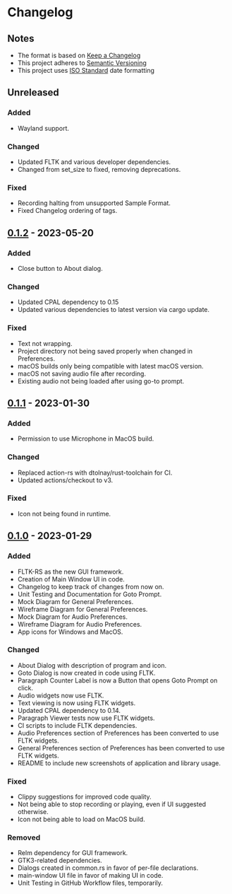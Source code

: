 # Changelog 
## Notes
- The format is based on [Keep a Changelog](https://keepachangelog.com/en/1.0.0/)
- This project adheres to [Semantic Versioning](https://semver.org/spec/v2.0.0.html)
- This project uses [ISO Standard](https://www.iso.org/iso-8601-date-and-time-format.html) date formatting

## Unreleased
### Added
- Wayland support.

### Changed
- Updated FLTK and various developer dependencies.
- Changed from set_size to fixed, removing deprecations.

### Fixed
- Recording halting from unsupported Sample Format.
- Fixed Changelog ordering of tags.

## [0.1.2] - 2023-05-20
### Added
- Close button to About dialog.

### Changed
- Updated CPAL dependency to 0.15
- Updated various dependencies to latest version via cargo update.

### Fixed
- Text not wrapping.
- Project directory not being saved properly when changed in Preferences.
- macOS builds only being compatible with latest macOS version.
- macOS not saving audio file after recording.
- Existing audio not being loaded after using go-to prompt.

## [0.1.1] - 2023-01-30
### Added
- Permission to use Microphone in MacOS build.

### Changed
- Replaced action-rs with dtolnay/rust-toolchain for CI.
- Updated actions/checkout to v3.

### Fixed
- Icon not being found in runtime.

## [0.1.0] - 2023-01-29
### Added
- FLTK-RS as the new GUI framework.
- Creation of Main Window UI in code.
- Changelog to keep track of changes from now on.
- Unit Testing and Documentation for Goto Prompt.
- Mock Diagram for General Preferences.
- Wireframe Diagram for General Preferences.
- Mock Diagram for Audio Preferences.
- Wireframe Diagram for Audio Preferences.
- App icons for Windows and MacOS.

### Changed
- About Dialog with description of program and icon.
- Goto Dialog is now created in code using FLTK.
- Paragraph Counter Label is now a Button that opens Goto Prompt on click.
- Audio widgets now use FLTK.
- Text viewing is now using FLTK widgets.
- Updated CPAL dependency to 0.14.
- Paragraph Viewer tests now use FLTK widgets.
- CI scripts to include FLTK dependencies.
- Audio Preferences section of Preferences has been converted to use FLTK widgets.
- General Preferences section of Preferences has been converted to use FLTK widgets.
- README to include new screenshots of application and library usage.

### Fixed
- Clippy suggestions for improved code quality.
- Not being able to stop recording or playing, even if UI suggested otherwise.
- Icon not being able to load on MacOS build.

### Removed
- Relm dependency for GUI framework.
- GTK3-related dependencies.
- Dialogs created in common.rs in favor of per-file declarations.
- main-window UI file in favor of making UI in code.
- Unit Testing in GitHub Workflow files, temporarily.

[Unreleased]: https://github.com/divark/narrative-director-rs/blob/main/CHANGELOG.md
[0.1.2]: https://github.com/divark/narrative-director-rs/releases/tag/v0.1.2
[0.1.1]: https://github.com/divark/narrative-director-rs/releases/tag/v0.1.1
[0.1.0]: https://github.com/divark/narrative-director-rs/releases/tag/v0.1.0

